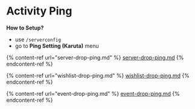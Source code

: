# Activity Ping

**How to Setup?**

* use `/serverconfig`
* go to **Ping Setting (Karuta)** menu

{% content-ref url="server-drop-ping.md" %}
[server-drop-ping.md](server-drop-ping.md)
{% endcontent-ref %}

{% content-ref url="wishlist-drop-ping.md" %}
[wishlist-drop-ping.md](wishlist-drop-ping.md)
{% endcontent-ref %}

{% content-ref url="event-drop-ping.md" %}
[event-drop-ping.md](event-drop-ping.md)
{% endcontent-ref %}
